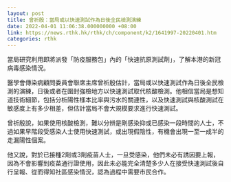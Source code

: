 ```yaml
---
layout: post
title: 曾祈殷：當局或以快速測試作為日後全民檢測演練
date: 2022-04-01 11:06:38.000000000 +08:00
link: https://news.rthk.hk/rthk/ch/component/k2/1641997-20220401.htm
categories: rthk
---
```


當局研究利用即將派發「防疫服務包」內的「快速抗原測試劑」，了解本港的新冠病毒感染情況。

醫學會傳染病顧問委員會聯席主席曾祈殷估計，當局或以快速測試作為日後全民檢測的演練，日後或者在圍封強檢地方以快速測試取代核酸檢測。他相信當局是想知道技術細節，包括分析陽性樣本比率與污水的關連性，以及快速測試與核酸測試在敏感度上有多少相差，但估計當局不會大規模要求進行快速測試。

曾祈殷說，如果使用核酸檢測，難以分辨是剛感染抑或已感染一段時間的人士，不過如果早階段受感染人士使用快速測試，或出現假陰性，有機會出現一至一成半的走漏陽性個案。

他又說，對於已接種2劑或3劑疫苗人士，一旦受感染，他們未必有誘因要上報，因為不會影響到疫苗通行證使用，因此未必能完全清楚多少人在接受快速測試後自行呈報、從而得知社區感染情況，認為過程中需要市民合作。
